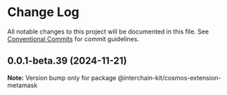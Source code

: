 # Change Log

All notable changes to this project will be documented in this file.
See [Conventional Commits](https://conventionalcommits.org) for commit guidelines.

## 0.0.1-beta.39 (2024-11-21)

**Note:** Version bump only for package @interchain-kit/cosmos-extension-metamask
